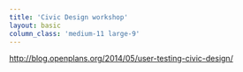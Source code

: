 ```yaml
---
title: 'Civic Design workshop'
layout: basic
column_class: 'medium-11 large-9'
---
```


http://blog.openplans.org/2014/05/user-testing-civic-design/